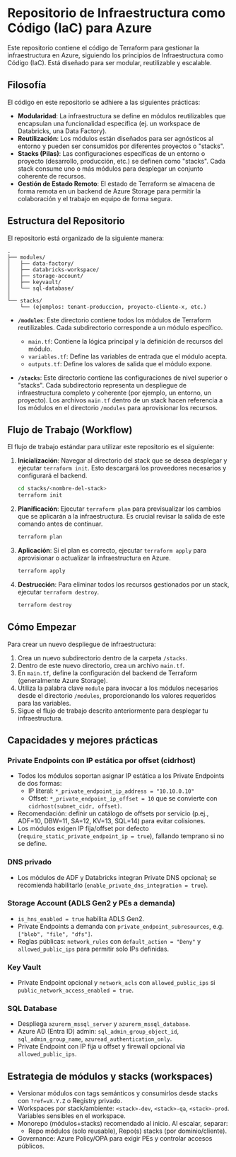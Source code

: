 # Repositorio de Infraestructura como Código (IaC) para Azure

Este repositorio contiene el código de Terraform para gestionar la infraestructura en Azure, siguiendo los principios de Infraestructura como Código (IaC). Está diseñado para ser modular, reutilizable y escalable.

## Filosofía

El código en este repositorio se adhiere a las siguientes prácticas:

- **Modularidad**: La infraestructura se define en módulos reutilizables que encapsulan una funcionalidad específica (ej. un workspace de Databricks, una Data Factory).
- **Reutilización**: Los módulos están diseñados para ser agnósticos al entorno y pueden ser consumidos por diferentes proyectos o "stacks".
- **Stacks (Pilas)**: Las configuraciones específicas de un entorno o proyecto (desarrollo, producción, etc.) se definen como "stacks". Cada stack consume uno o más módulos para desplegar un conjunto coherente de recursos.
- **Gestión de Estado Remoto**: El estado de Terraform se almacena de forma remota en un backend de Azure Storage para permitir la colaboración y el trabajo en equipo de forma segura.

## Estructura del Repositorio

El repositorio está organizado de la siguiente manera:

```
.
├── modules/
│   ├── data-factory/
│   ├── databricks-workspace/
│   ├── storage-account/
│   ├── keyvault/
│   └── sql-database/
│
└── stacks/
    └── (ejemplos: tenant-produccion, proyecto-cliente-x, etc.)
```

- **`/modules`**: Este directorio contiene todos los módulos de Terraform reutilizables. Cada subdirectorio corresponde a un módulo específico.
  - `main.tf`: Contiene la lógica principal y la definición de recursos del módulo.
  - `variables.tf`: Define las variables de entrada que el módulo acepta.
  - `outputs.tf`: Define los valores de salida que el módulo expone.

- **`/stacks`**: Este directorio contiene las configuraciones de nivel superior o "stacks". Cada subdirectorio representa un despliegue de infraestructura completo y coherente (por ejemplo, un entorno, un proyecto). Los archivos `main.tf` dentro de un stack hacen referencia a los módulos en el directorio `/modules` para aprovisionar los recursos.

## Flujo de Trabajo (Workflow)

El flujo de trabajo estándar para utilizar este repositorio es el siguiente:

1.  **Inicialización**: Navegar al directorio del stack que se desea desplegar y ejecutar `terraform init`. Esto descargará los proveedores necesarios y configurará el backend.

    ```bash
    cd stacks/<nombre-del-stack>
    terraform init
    ```

2.  **Planificación**: Ejecutar `terraform plan` para previsualizar los cambios que se aplicarán a la infraestructura. Es crucial revisar la salida de este comando antes de continuar.

    ```bash
    terraform plan
    ```

3.  **Aplicación**: Si el plan es correcto, ejecutar `terraform apply` para aprovisionar o actualizar la infraestructura en Azure.

    ```bash
    terraform apply
    ```

4.  **Destrucción**: Para eliminar todos los recursos gestionados por un stack, ejecutar `terraform destroy`.

    ```bash
    terraform destroy
    ```

## Cómo Empezar

Para crear un nuevo despliegue de infraestructura:

1.  Crea un nuevo subdirectorio dentro de la carpeta `/stacks`.
2.  Dentro de este nuevo directorio, crea un archivo `main.tf`.
3.  En `main.tf`, define la configuración del backend de Terraform (generalmente Azure Storage).
4.  Utiliza la palabra clave `module` para invocar a los módulos necesarios desde el directorio `/modules`, proporcionando los valores requeridos para las variables.
5.  Sigue el flujo de trabajo descrito anteriormente para desplegar tu infraestructura.

## Capacidades y mejores prácticas

### Private Endpoints con IP estática por offset (cidrhost)

- Todos los módulos soportan asignar IP estática a los Private Endpoints de dos formas:
  - IP literal: `*_private_endpoint_ip_address = "10.10.0.10"`
  - Offset: `*_private_endpoint_ip_offset = 10` que se convierte con `cidrhost(subnet_cidr, offset)`.
- Recomendación: definir un catálogo de offsets por servicio (p.ej., ADF=10, DBW=11, SA=12, KV=13, SQL=14) para evitar colisiones.
- Los módulos exigen IP fija/offset por defecto (`require_static_private_endpoint_ip = true`), fallando temprano si no se define.

### DNS privado

- Los módulos de ADF y Databricks integran Private DNS opcional; se recomienda habilitarlo (`enable_private_dns_integration = true`).

### Storage Account (ADLS Gen2 y PEs a demanda)

- `is_hns_enabled = true` habilita ADLS Gen2.
- Private Endpoints a demanda con `private_endpoint_subresources`, e.g. `["blob", "file", "dfs"]`.
- Reglas públicas: `network_rules` con `default_action = "Deny"` y `allowed_public_ips` para permitir solo IPs definidas.

### Key Vault

- Private Endpoint opcional y `network_acls` con `allowed_public_ips` si `public_network_access_enabled = true`.

### SQL Database

- Despliega `azurerm_mssql_server` y `azurerm_mssql_database`.
- Azure AD (Entra ID) admin: `sql_admin_group_object_id`, `sql_admin_group_name`, `azuread_authentication_only`.
- Private Endpoint con IP fija u offset y firewall opcional via `allowed_public_ips`.

## Estrategia de módulos y stacks (workspaces)

- Versionar módulos con tags semánticos y consumirlos desde stacks con `?ref=vX.Y.Z` o Registry privado.
- Workspaces por stack/ambiente: `<stack>-dev`, `<stack>-qa`, `<stack>-prod`. Variables sensibles en el workspace.
- Monorepo (módulos+stacks) recomendado al inicio. Al escalar, separar:
  - Repo módulos (solo reusable), Repo(s) stacks (por dominio/cliente).
- Governance: Azure Policy/OPA para exigir PEs y controlar accesos públicos.
